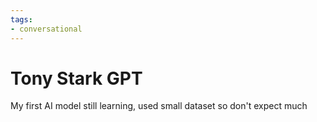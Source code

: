 ```yaml
---
tags:
- conversational
---
```


# Tony Stark GPT

My first AI model still learning, used small dataset so don't expect much 